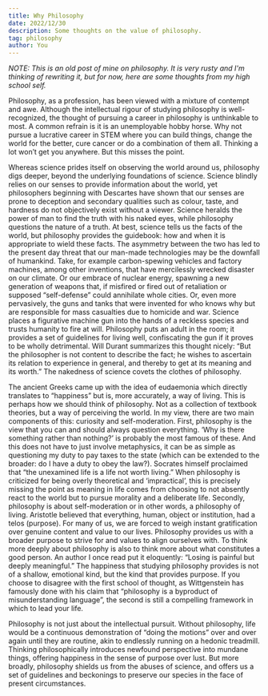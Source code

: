 ```yaml
---
title: Why Philosophy
date: 2022/12/30
description: Some thoughts on the value of philosophy.
tag: philosophy
author: You
---
```


*NOTE: This is an old post of mine on philosophy. It is very rusty and I'm thinking of rewriting it, but for now, here are some thoughts from my high school self.*

Philosophy, as a profession, has been viewed with a mixture of contempt and awe. Although the intellectual rigour of studying philosophy is well-recognized, the thought of pursuing a career in philosophy is unthinkable to most. A common refrain is it is an unemployable hobby horse. Why not pursue a lucrative career in STEM where you can build things, change the world for the better, cure cancer or do a combination of them all. Thinking a lot won’t get you anywhere. But this misses the point.

Whereas science prides itself on observing the world around us, philosophy digs deeper, beyond the underlying foundations of science. Science blindly relies on our senses to provide information about the world, yet philosophers beginning with Descartes have shown that our senses are prone to deception and secondary qualities such as colour, taste, and hardness do not objectively exist without a viewer. Science heralds the power of man to find the truth with his naked eyes, while philosophy questions the nature of a truth. At best, science tells us the facts of the world, but philosophy provides the guidebook: how and when it is appropriate to wield these facts. The asymmetry between the two has led to the present day threat that our man-made technologies may be the downfall of humankind. Take, for example carbon-spewing vehicles and factory machines, among other inventions, that have mercilessly wrecked disaster on our climate. Or our embrace of nuclear energy, spawning a new generation of weapons that, if misfired or fired out of retaliation or supposed “self-defense” could annihilate whole cities. Or, even more pervasively, the guns and tanks that were invented for who knows why but are responsible for mass casualties due to homicide and war. Science places a figurative machine gun into the hands of a reckless species and trusts humanity to fire at will. Philosophy puts an adult in the room; it provides a set of guidelines for living well, confiscating the gun if it proves to be wholly detrimental. Will Durant summarizes this thought nicely: “But the philosopher is not content to describe the fact; he wishes to ascertain its relation to experience in general, and thereby to get at its meaning and its worth.” The nakedness of science covets the clothes of philosophy.

The ancient Greeks came up with the idea of eudaemonia which directly translates to “happiness” but is, more accurately, a way of living. This is perhaps how we should think of philosophy. Not as a collection of textbook theories, but a way of perceiving the world. In my view, there are two main components of this: curiosity and self-moderation. First, philosophy is the view that you can and should always question everything. ‘Why is there something rather than nothing?’ is probably the most famous of these. And this does not have to just involve metaphysics, it can be as simple as questioning my duty to pay taxes to the state (which can be extended to the broader: do I have a duty to obey the law?). Socrates himself proclaimed that “the unexamined life is a life not worth living.” When philosophy is criticized for being overly theoretical and ‘impractical’, this is precisely missing the point as meaning in life comes from choosing to not absently react to the world but to pursue morality and a deliberate life. Secondly, philosophy is about self-moderation or in other words, a philosophy of living. Aristotle believed that everything, human, object or institution, had a telos (purpose). For many of us, we are forced to weigh instant gratification over genuine content and value to our lives. Philosophy provides us with a broader purpose to strive for and values to align ourselves with. To think more deeply about philosophy is also to think more about what constitutes a good person. An author I once read put it eloquently: “Losing is painful but deeply meaningful.” The happiness that studying philosophy provides is not of a shallow, emotional kind, but the kind that provides purpose. If you choose to disagree with the first school of thought, as Wittgenstein has famously done with his claim that “philosophy is a byproduct of misunderstanding language”, the second is still a compelling framework in which to lead your life.

Philosophy is not just about the intellectual pursuit. Without philosophy, life would be a continuous demonstration of “doing the motions” over and over again until they are routine, akin to endlessly running on a hedonic treadmill. Thinking philosophically introduces newfound perspective into mundane things, offering happiness in the sense of purpose over lust. But more broadly, philosophy shields us from the abuses of science, and offers us a set of guidelines and beckonings to preserve our species in the face of present circumstances.

